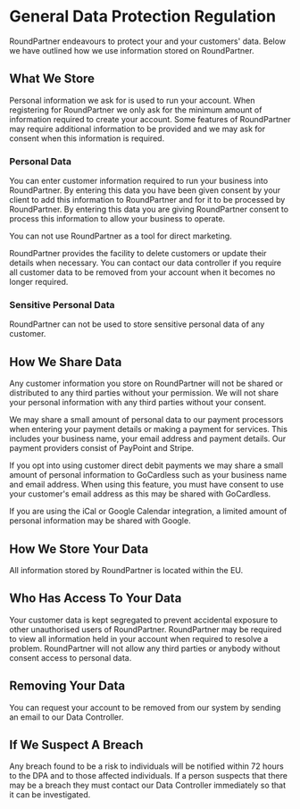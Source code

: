 # General Data Protection Regulation
RoundPartner endeavours to protect your and your customers' data.
Below we have outlined how we use information stored on RoundPartner.

## What We Store
Personal information we ask for is used to run your account.
When registering for RoundPartner we only ask for the minimum amount of information required to create your account.
Some features of RoundPartner may require additional information to be provided and we may ask for consent when this information is required.

### Personal Data
You can enter customer information required to run your business into RoundPartner.
By entering this data you have been given consent by your client to add this information to RoundPartner and for it to be processed by RoundPartner.
By entering this data you are giving RoundPartner consent to process this information to allow your business to operate.

You can not use RoundPartner as a tool for direct marketing.

RoundPartner provides the facility to delete customers or update their details when necessary.
You can contact our data controller if you require all customer data to be removed from your account when it becomes no longer required.

### Sensitive Personal Data
RoundPartner can not be used to store sensitive personal data of any customer.

## How We Share Data
Any customer information you store on RoundPartner will not be shared or distributed to any third parties without your permission.
We will not share your personal information with any third parties without your consent.

We may share a small amount of personal data to our payment processors when entering your payment details or making a payment for services.
This includes your business name, your email address and payment details.
Our payment providers consist of PayPoint and Stripe.

If you opt into using customer direct debit payments we may share a small amount of personal information to GoCardless such as your business name and email address.
When using this feature, you must have consent to use your customer's email address as this may be shared with GoCardless.

If you are using the iCal or Google Calendar integration, a limited amount of personal information may be shared with Google.

## How We Store Your Data
All information stored by RoundPartner is located within the EU.

## Who Has Access To Your Data
Your customer data is kept segregated to prevent accidental exposure to other unauthorised users of RoundPartner.
RoundPartner may be required to view all information held in your account when required to resolve a problem.
RoundPartner will not allow any third parties or anybody without consent access to personal data.

## Removing Your Data
You can request your account to be removed from our system by sending an email to our Data Controller.

## If We Suspect A Breach
Any breach found to be a risk to individuals will be notified within 72 hours to the DPA and to those affected individuals.
If a person suspects that there may be a breach they must contact our Data Controller immediately so that it can be investigated.
